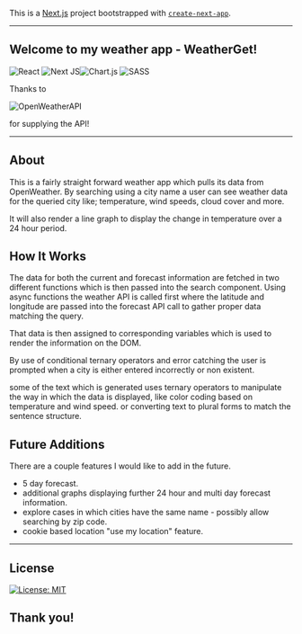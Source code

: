 This is a [Next.js](https://nextjs.org/) project bootstrapped with [`create-next-app`](https://github.com/vercel/next.js/tree/canary/packages/create-next-app).

---
## Welcome to my weather app - WeatherGet!

![React](https://img.shields.io/badge/react-%2320232a.svg?style=for-the-badge&logo=react&logoColor=%2361DAFB)	![Next JS](https://img.shields.io/badge/Next-black?style=for-the-badge&logo=next.js&logoColor=white)![Chart.js](https://img.shields.io/badge/chart.js-F5788D.svg?style=for-the-badge&logo=chart.js&logoColor=white)	![SASS](https://img.shields.io/badge/SASS-hotpink.svg?style=for-the-badge&logo=SASS&logoColor=white)

Thanks to 

![OpenWeatherAPI](https://img.shields.io/badge/-OpenWeather-orange)

for supplying the API!

---
## About

This is a fairly straight forward weather app which pulls its data from OpenWeather.  By searching using a city name a user can see weather data for the queried city like; temperature, wind speeds, cloud cover and more.

It will also render a line graph to display the change in temperature over a 24 hour period.

## How It Works

The data for both the current and forecast information are fetched in two different functions which is then passed into the search component.  Using async functions the weather API is called first where the latitude and longitude are passed into the forecast API call to gather proper data matching the query.

That data is then assigned to corresponding variables which is used to render the information on the DOM.

By use of conditional ternary operators and error catching the user is prompted when a city is either entered incorrectly or non existent.

some of the text which is generated uses ternary operators to manipulate the way in which the data is displayed, like color coding based on temperature and wind speed.  or converting text to plural forms to match the sentence structure.

## Future Additions

There are a couple features I would like to add in the future.

- 5 day forecast.
- additional graphs displaying further 24 hour and multi day forecast information.
- explore cases in which cities have the same name - possibly allow searching by zip code.
- cookie based location "use my location" feature.

---

## License
[![License: MIT](https://img.shields.io/badge/License-MIT-yellow.svg)](https://opensource.org/licenses/MIT)

## Thank you!